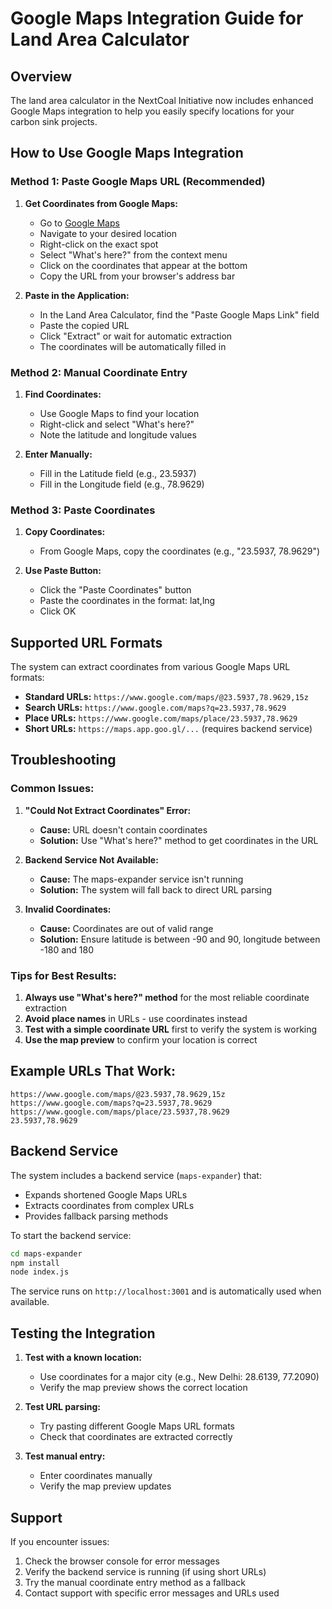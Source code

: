 # Google Maps Integration Guide for Land Area Calculator

## Overview

The land area calculator in the NextCoal Initiative now includes enhanced Google Maps integration to help you easily specify locations for your carbon sink projects.

## How to Use Google Maps Integration

### Method 1: Paste Google Maps URL (Recommended)

1. **Get Coordinates from Google Maps:**

   - Go to [Google Maps](https://maps.google.com)
   - Navigate to your desired location
   - Right-click on the exact spot
   - Select "What's here?" from the context menu
   - Click on the coordinates that appear at the bottom
   - Copy the URL from your browser's address bar

2. **Paste in the Application:**
   - In the Land Area Calculator, find the "Paste Google Maps Link" field
   - Paste the copied URL
   - Click "Extract" or wait for automatic extraction
   - The coordinates will be automatically filled in

### Method 2: Manual Coordinate Entry

1. **Find Coordinates:**

   - Use Google Maps to find your location
   - Right-click and select "What's here?"
   - Note the latitude and longitude values

2. **Enter Manually:**
   - Fill in the Latitude field (e.g., 23.5937)
   - Fill in the Longitude field (e.g., 78.9629)

### Method 3: Paste Coordinates

1. **Copy Coordinates:**

   - From Google Maps, copy the coordinates (e.g., "23.5937, 78.9629")

2. **Use Paste Button:**
   - Click the "Paste Coordinates" button
   - Paste the coordinates in the format: lat,lng
   - Click OK

## Supported URL Formats

The system can extract coordinates from various Google Maps URL formats:

- **Standard URLs:** `https://www.google.com/maps/@23.5937,78.9629,15z`
- **Search URLs:** `https://www.google.com/maps?q=23.5937,78.9629`
- **Place URLs:** `https://www.google.com/maps/place/23.5937,78.9629`
- **Short URLs:** `https://maps.app.goo.gl/...` (requires backend service)

## Troubleshooting

### Common Issues:

1. **"Could Not Extract Coordinates" Error:**

   - **Cause:** URL doesn't contain coordinates
   - **Solution:** Use "What's here?" method to get coordinates in the URL

2. **Backend Service Not Available:**

   - **Cause:** The maps-expander service isn't running
   - **Solution:** The system will fall back to direct URL parsing

3. **Invalid Coordinates:**
   - **Cause:** Coordinates are out of valid range
   - **Solution:** Ensure latitude is between -90 and 90, longitude between -180 and 180

### Tips for Best Results:

1. **Always use "What's here?" method** for the most reliable coordinate extraction
2. **Avoid place names** in URLs - use coordinates instead
3. **Test with a simple coordinate URL** first to verify the system is working
4. **Use the map preview** to confirm your location is correct

## Example URLs That Work:

```
https://www.google.com/maps/@23.5937,78.9629,15z
https://www.google.com/maps?q=23.5937,78.9629
https://www.google.com/maps/place/23.5937,78.9629
23.5937,78.9629
```

## Backend Service

The system includes a backend service (`maps-expander`) that:

- Expands shortened Google Maps URLs
- Extracts coordinates from complex URLs
- Provides fallback parsing methods

To start the backend service:

```bash
cd maps-expander
npm install
node index.js
```

The service runs on `http://localhost:3001` and is automatically used when available.

## Testing the Integration

1. **Test with a known location:**

   - Use coordinates for a major city (e.g., New Delhi: 28.6139, 77.2090)
   - Verify the map preview shows the correct location

2. **Test URL parsing:**

   - Try pasting different Google Maps URL formats
   - Check that coordinates are extracted correctly

3. **Test manual entry:**
   - Enter coordinates manually
   - Verify the map preview updates

## Support

If you encounter issues:

1. Check the browser console for error messages
2. Verify the backend service is running (if using short URLs)
3. Try the manual coordinate entry method as a fallback
4. Contact support with specific error messages and URLs used
